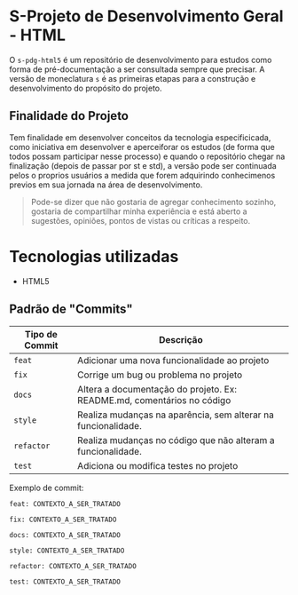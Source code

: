 # S-Projeto de Desenvolvimento Geral - HTML

O `s-pdg-html5` é um repositório de desenvolvimento para estudos como forma de pré-documentação a ser consultada sempre que precisar. A versão de moneclatura `s` é as primeiras etapas para a construção e desenvolvimento do propósito do projeto.


## Finalidade do Projeto
Tem finalidade em desenvolver conceitos da tecnologia especificicada, como iniciativa em desenvolver e aperceiforar os estudos (de forma que todos possam participar nesse processo) e quando o repositório chegar na finalização (depois de passar por st e std), a versão pode ser continuada pelos o proprios usuários a medida que forem adquirindo conhecimenos previos em sua jornada na área de desenvolvimento.

> Pode-se dizer que não gostaria de agregar conhecimento sozinho, gostaria de compartilhar minha experiência e está aberto a sugestões, opiniões, pontos de vistas ou críticas a respeito.


# Tecnologias utilizadas
- HTML5



## Padrão de "Commits"
|Tipo de Commit | Descrição|
|---------------|----------|
|`feat`|Adicionar uma nova funcionalidade ao projeto|
|`fix`|Corrige um bug ou problema no projeto|
|`docs`|Altera a documentação do projeto. Ex: README.md, comentários no código|
|`style`|Realiza mudanças na aparência, sem alterar na funcionalidade.
|`refactor`|Realiza mudanças no código que não alteram a funcionalidade.
|`test`|Adiciona ou modifica testes no projeto|


Exemplo de commit:

`feat: CONTEXTO_A_SER_TRATADO`

`fix: CONTEXTO_A_SER_TRATADO`

`docs: CONTEXTO_A_SER_TRATADO`

`style: CONTEXTO_A_SER_TRATADO`

`refactor: CONTEXTO_A_SER_TRATADO`

`test: CONTEXTO_A_SER_TRATADO`